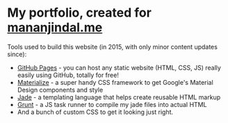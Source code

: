 # My portfolio, created for [mananjindal.me](http://mananjindal.me)

Tools used to build this website (in 2015, with only minor content updates since):
- [GitHub Pages](https://pages.github.com) - you can host any static website (HTML, CSS, JS) really easily using GitHub, totally for free!
- [Materialize](https://materializecss.com) - a super handy CSS framework to get Google's Material Design components and style
- [Jade](http://jade-lang.com/) - a templating language that helps create reusable HTML markup
- [Grunt](https://gruntjs.com/) - a JS task runner to compile my jade files into actual HTML
- And a bunch of custom CSS to get it looking just right. 
